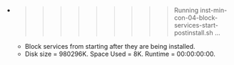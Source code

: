 * >>>>>>>>> Running inst-min-con-04-block-services-start-postinstall.sh ...
  * Block services from starting after they are being installed.
  * Disk size = 980296K. Space Used = 8K. Runtime = 00:00:00:00.
